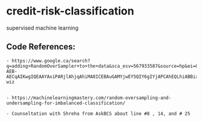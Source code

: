# credit-risk-classification
supervised machine learning

## Code References:

    - https://www.google.ca/search?q=adding+RandomOverSampler+to+the+data&sca_esv=567933587&source=hp&ei=GLgPZZPSGL2pptQP_eye2Ak&iflsig=AO6bgOgAAAAAZQ_GKNsF_O05eQe4cBp7Ot8Oz_A0DcZ5&ved=0ahUKEwiTvsnWscKBAxW9lIkEHX22B5sQ4dUDCAs&uact=5&oq=adding+RandomOverSampler+to+the+data&gs_lp=Egdnd3Mtd2l6IiRhZGRpbmcgUmFuZG9tT3ZlclNhbXBsZXIgdG8gdGhlIGRhdGEyBRAhGKABMgUQIRigAUisngFQow1YypQBcAR4AJABAZgBcqABohCqAQQyMC40uAEDyAEA-AEB-AECqAIKwgIQEAAYAxiPARjlAhjqAhiMA8ICEBAuGAMYjwEY5QIY6gIYjAPCAhEQLhiABBixAxiDARjHARjRA8ICDhAuGIAEGLEDGMcBGNEDwgILEAAYgAQYsQMYgwHCAgsQABiKBRixAxiDAcICCxAuGIAEGLEDGIMBwgIOEC4YgAQYsQMYgwEY5QTCAggQABiABBixA8ICBRAuGIAEwgIFEAAYgATCAhMQLhiABBixAxiDARjHARjRAxgKwgIQEC4YgAQYsQMYgwEY5QQYCsICChAuGIAEGLEDGArCAgsQLhiABBjHARivAcICBxAhGKABGAo&sclient=gws-wiz


    - https://machinelearningmastery.com/random-oversampling-and-undersampling-for-imbalanced-classification/

    - Counseltation with Shreha from AskBCS about line #8 , 14, and # 25